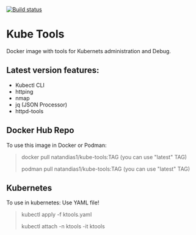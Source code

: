 [![Build status](https://dev.azure.com/natan-dias/Kube-tools/_apis/build/status/Kube-tools-CI)](https://dev.azure.com/natan-dias/Kube-tools/_build/latest?definitionId=8)

# Kube Tools

Docker image with tools for Kubernets administration and Debug.

## Latest version features:

+ Kubectl CLI
+ httping
+ nmap
+ jq (JSON Processor)
+ httpd-tools

## Docker Hub Repo

To use this image in Docker or Podman:

> docker pull natandias1/kube-tools:TAG (you can use "latest" TAG)
>
> podman pull natandias1/kube-tools:TAG (you can use "latest" TAG) 

## Kubernetes

To use in kubernetes: Use YAML file!

> kubectl apply -f ktools.yaml
>
> kubectl attach -n ktools -it ktools
